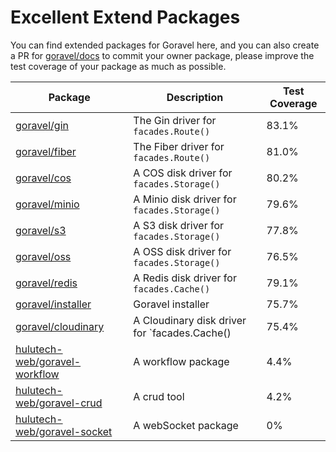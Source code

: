 # Excellent Extend Packages

You can find extended packages for Goravel here, and you can also create a PR for [goravel/docs](https://github.com/goravel/docs) to commit your owner package, please improve the test coverage of your package as much as possible.

| Package                                                                           | Description                                   | Test Coverage |
|-----------------------------------------------------------------------------------|-----------------------------------------------|---------------|
| [goravel/gin](https://github.com/goravel/gin)                                     | The Gin driver for `facades.Route()`          | 83.1%         |
| [goravel/fiber](https://github.com/goravel/fiber)                                 | The Fiber driver for `facades.Route()`        | 81.0%         |
| [goravel/cos](https://github.com/goravel/cos)                                     | A COS disk driver for `facades.Storage()`     | 80.2%         |
| [goravel/minio](https://github.com/goravel/minio)                                 | A Minio disk driver for `facades.Storage()`   | 79.6%         |
| [goravel/s3](https://github.com/goravel/s3)                                       | A S3 disk driver for `facades.Storage()`      | 77.8%         |
| [goravel/oss](https://github.com/goravel/oss)                                     | A OSS disk driver for `facades.Storage()`     | 76.5%         |
| [goravel/redis](https://github.com/goravel/redis)                                 | A Redis disk driver for `facades.Cache()`     | 79.1%         |
| [goravel/installer](https://github.com/goravel/installer)                         | Goravel installer                             | 75.7%         |
| [goravel/cloudinary](https://github.com/goravel/cloudinary)                       | A Cloudinary disk driver for `facades.Cache() | 75.4%         |
| [hulutech-web/goravel-workflow](https://github.com/hulutech-web/goravel-workflow) | A workflow package                            | 4.4%          |
| [hulutech-web/goravel-crud](https://github.com/hulutech-web/goravel-crud)         | A crud tool                                   | 4.2%          |
| [hulutech-web/goravel-socket](https://github.com/hulutech-web/goravel-socket)     | A webSocket package                           | 0%            |
